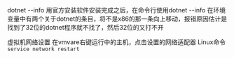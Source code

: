 dotnet --info
用官方安装软件安装完成之后，在命令行使用dotnet --info
在环境变量中有两个关于dotnet的条目，将不是x86的那一条向上移动，报错原因估计是找到了32位的dotnet程序就不找了，然后32位的又打不开


虚拟机网络设置
在vmvare右键运行中的主机，点击设置的网络适配器
Linux命令```service network restart```